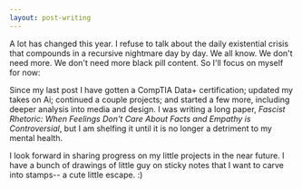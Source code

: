 ```yaml
---
layout: post-writing
---
```


A lot has changed this year. I refuse to talk about the daily existential crisis that compounds in a recursive nightmare day by day. We all know. We don't need more. We don't need more black pill content. So I'll focus on myself for now:

Since my last post I have gotten a CompTIA Data+ certification; updated my takes on Ai; continued a couple projects; and started a few more, including deeper analysis into media and design. I was writing a long paper, *Fascist Rhetoric: When Feelings Don't Care About Facts and Empathy is Controversial*, but I am shelfing it until it is no longer a detriment to my mental health.

I look forward in sharing progress on my little projects in the near future. I have a bunch of drawings of little guy on sticky notes that I want to carve into stamps-- a cute little escape. :)  